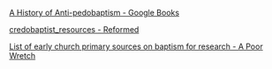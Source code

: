
[A History of Anti-pedobaptism - Google Books](https://www.google.com/books/edition/_/DuVJAAAAMAAJ?hl=en&gbpv=0)

[credobaptist_resources - Reformed](https://old.reddit.com/r/Reformed/wiki/credobaptist_resources)

[List of early church primary sources on baptism for research - A Poor Wretch](https://apoorwretch.com/2022/06/list-of-early-church-primary-sources-on-baptism-for-research/)
